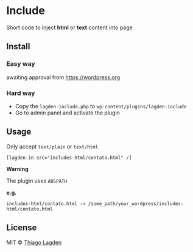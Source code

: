 # Include

Short code to inject **html** or **text** content into page


## Install

### Easy way

awaiting approval from https://wordpress.org

### Hard way

- Copy the `lagden-include.php` to `wp-content/plugins/lagden-include`
- Go to admin panel and activate the plugin


## Usage

Only accept `text/plain` or `text/html`

```
[lagden-in src="includes-html/contato.html" /]
```

**Warning**

The plugin uses `ABSPATH`

**e.g.**

```
includes-html/contato.html -> /some_path/your_wordpress/includes-html/contato.html
```


## License

MIT © [Thiago Lagden](http://lagden.in)
